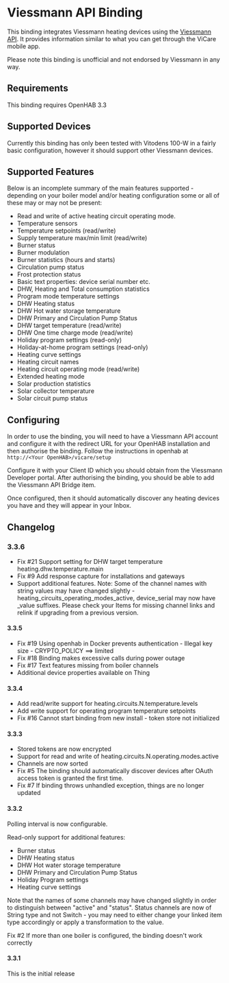 Viessmann API Binding
=====================

This binding integrates Viessmann heating devices using the [Viessmann API](https://developer.viessmann.com/start.html).
It provides information similar to what you can get through the ViCare mobile app.

Please note this binding is unofficial and not endorsed by Viessmann in any way.

Requirements
------------

This binding requires OpenHAB 3.3

Supported Devices
----------------

Currently this binding has only been tested with Vitodens 100-W in a fairly
basic configuration, however it should support other Viessmann devices.

Supported Features
------------------

Below is an incomplete summary of the main features supported - depending on your boiler model and/or heating
configuration some or all of these may or may not be present:

* Read and write of active heating circuit operating mode.
* Temperature sensors
* Temperature setpoints (read/write)
* Supply temperature max/min limit (read/write)
* Burner status
* Burner modulation
* Burner statistics (hours and starts)
* Circulation pump status
* Frost protection status
* Basic text properties: device serial number etc.
* DHW, Heating and Total consumption statistics
* Program mode temperature settings
* DHW Heating status
* DHW Hot water storage temperature
* DHW Primary and Circulation Pump Status
* DHW target temperature (read/write)
* DHW One time charge mode (read/write)
* Holiday program settings (read-only)
* Holiday-at-home program settings (read-only)
* Heating curve settings
* Heating circuit names
* Heating circuit operating mode (read/write)
* Extended heating mode
* Solar production statistics
* Solar collector temperature
* Solar circuit pump status

Configuring
-----------

In order to use the binding, you will need to have a Viessmann API account and
configure it with the redirect URL for your OpenHAB installation and then authorise 
the binding. Follow the instructions in openhab at `http://<Your OpenHAB>/vicare/setup`

Configure it with your Client ID which you should obtain from the Viessmann Developer
portal.
After authorising the binding, you should be able to add the Viessmann API Bridge item.

Once configured, then it should automatically discover any heating devices you have
and they will appear in your Inbox.


Changelog
---------

### 3.3.6

* Fix #21 Support setting for DHW target temperature heating.dhw.temperature.main
* Fix #9 Add response capture for installations and gateways
* Support additional features. 
  Note: Some of the channel names with string values may have changed slightly -
  heating_circuits_operating_modes_active, device_serial may now have _value suffixes.
  Please check your Items for missing channel links and relink if upgrading from a previous version. 

#### 3.3.5

* Fix #19 Using openhab in Docker prevents authentication - Illegal key size - CRYPTO_POLICY ==> limited
* Fix #18 Binding makes excessive calls during power outage
* Fix #17 Text features missing from boiler channels
* Additional device properties available on Thing 

#### 3.3.4

* Add read/write support for heating.circuits.N.temperature.levels
* Add write support for operating program temperature setpoints
* Fix #16 Cannot start binding from new install - token store not initialized

#### 3.3.3

* Stored tokens are now encrypted
* Support for read and write of heating.circuits.N.operating.modes.active
* Channels are now sorted
* Fix #5 The binding should automatically discover devices after OAuth access token is granted the first time.
* Fix #7 If binding throws unhandled exception, things are no longer updated

#### 3.3.2 
Polling interval is now configurable.

Read-only support for additional features:
* Burner status
* DHW Heating status
* DHW Hot water storage temperature
* DHW Primary and Circulation Pump Status
* Holiday Program settings
* Heating curve settings

Note that the names of some channels may have changed slightly in order to
distinguish between "active" and "status". Status channels are now of String type
and not Switch - you may need to either change your linked item type accordingly or
apply a transformation to the value. 

Fix #2 If more than one boiler is configured, the binding doesn't work correctly

#### 3.3.1
This is the initial release

